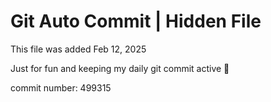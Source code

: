 # Git Auto Commit | Hidden File

This file was added Feb 12, 2025

Just for fun and keeping my daily git commit active 🤪

commit number: 499315
